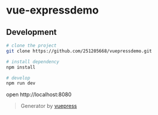 # vue-expressdemo
## Development

```bash
# clone the project
git clone https://github.com/251205668/vuepressdemo.git

# install dependency
npm install

# develop
npm run dev
```

open http://localhost:8080

> Generator by [vuepress](https://github.com/vuejs/vuepress)
